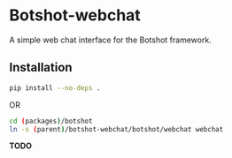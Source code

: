 # Botshot-webchat

A simple web chat interface for the Botshot framework.

## Installation

```bash
pip install --no-deps .
```

OR
```bash
cd (packages)/botshot
ln -s (parent)/botshot-webchat/botshot/webchat webchat 
```

**TODO**
